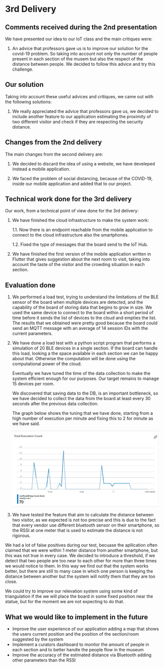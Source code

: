 # 3rd Delivery

## Comments received during the 2nd presentation

We have presented our idea to our IoT class and the main critiques were:

1. An advice that professors gave us is to improve our solution for the covid-19 problem. So taking into account not only the number of people present in each section of the musem but also the respect of the distance between people. We decided to follow this advice and try this challenge.

## Our solution

Taking into account these useful advices and critiques, we came out with the following solutions:

1. We really appreciated the advice that professors gave us, we decided to include another feature to our application estimating the proximity of two different visitor and check if they are respecting the security distance.

## Changes from the 2nd delivery

The main changes from the second delivery are:

1. We decided to discard the idea of using a website, we have develeped instead a mobile application.

2. We faced the problem of social distancing, because of the COVID-19, inside our mobile application and added that to our project.

## Technical work done for the 3rd delivery

Our work, from a technical point of view done for the 3rd delivery:

1. We have finished the cloud infrastructure to make the system work:

    1.1. Now there is an endpoint reachable from the mobile application to connect to the cloud infrastructure also the smartphones.

    1.2. Fixed the type of messages that the board send to the IoT Hub.

2. We have finished the first version of the mobile application written in Flutter that gives suggestion about the next room to visit, taking into account the taste of the visitor and the crowding situation in each section.

## Evaluation done

1. We performed a load test, trying to understand the limitations of the BLE sensor of the board when multiple devices are detected, and the capability of the board of storing data that begins to grow in size. We used the same device to connect to the board within a short period of time before it sends the list of devices to the cloud and empties the list. The results that we obtained were pretty good because the board could send an MQTT message with an average of 14 session IDs with the current parameters.

2. We have done a load test with a python script program that performs a simulation of 20 BLE devices in a single section. If the board can handle this load, looking a the space available in each section we can be happy about that. Otherwise the computation will be done using the computational power of the cloud.

    Eventually we have tuned the time of the data collection to make the system efficient enough for our purposes. Our target remains to manage 15 devices per room.

    We discovered that saving data to the DB, is an important bottleneck, so we have decided to collect the data from the board at least every 30 seconds after the previous data collection.

    The graph below shows the tuning that we have done, starting from a high number of execution per minute and fixing this to 2 for minute as we have said.

    ![testcloud](Evaluation/Images/testing_cloud.jpg)

3. We have tested the feature that aim to calculate the distance between two visitor, as we expected is not too precise and this is due to the fact that every vendor use different bluetooth sensor on their smartphone, so the RSSI at one meter that is used to estimate the distance is not rigorous.

We had a lot of false positives during our test, becuase the apllication often claimed that  we were within 1 meter distance from another smartphone, but this was not true in every case. We decided to introduce a threshold, if we detect that two people are too near to each other for more than three times we would notice to them. In this way we find out that the system works better, but there are still to many case in which one person is keeping the distance between another but the system will notify them that they are too close.

We could try to improve our relevation system using some kind of triangulation if the we will place the board in some fixed position near the statue, but for the moment we are not expecting to do that.

## What we would like to implement in the future

* Improve the user experience of our application adding a map that shows the users current position and the position of the section/room suggested by the system
* Implement a curators dashboard to monitor the amount of people in each section and to better handle the people flow in the museum 
* Improve the accuracy of the estimated distance via Bluetooth adding other parameters than the RSSI